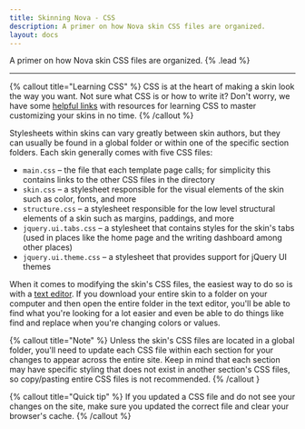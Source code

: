 ```yaml
---
title: Skinning Nova - CSS
description: A primer on how Nova skin CSS files are organized.
layout: docs
---
```


A primer on how Nova skin CSS files are organized. {% .lead %}

---

{% callout title="Learning CSS" %}
CSS is at the heart of making a skin look the way you want. Not sure what CSS is or how to write it? Don't worry, we have some [helpful links](/docs/2.6/helpful-links#learning-css) with resources for learning CSS to master customizing your skins in no time.
{% /callout %}

Stylesheets within skins can vary greatly between skin authors, but they can usually be found in a global folder or within one of the specific section folders. Each skin generally comes with five CSS files:

- `main.css` – the file that each template page calls; for simplicity this contains links to the other CSS files in the directory
- `skin.css` – a stylesheet responsible for the visual elements of the skin such as color, fonts, and more
- `structure.css` – a stylesheet responsible for the low level structural elements of a skin such as margins, paddings, and more
- `jquery.ui.tabs.css` – a stylesheet that contains styles for the skin's tabs (used in places like the home page and the writing dashboard among other places)
- `jquery.ui.theme.css` – a stylesheet that provides support for jQuery UI themes

When it comes to modifying the skin's CSS files, the easiest way to do so is with a [text editor](/docs/2.6/before-getting-started#text-editor). If you download your entire skin to a folder on your computer and then open the entire folder in the text editor, you'll be able to find what you're looking for a lot easier and even be able to do things like find and replace when you're changing colors or values.

{% callout title="Note" %}
Unless the skin's CSS files are located in a global folder, you'll need to update each CSS file within each section for your changes to appear across the entire site. Keep in mind that each section may have specific styling that does not exist in another section's CSS files, so copy/pasting entire CSS files is not recommended.
{% /callout }

{% callout title="Quick tip" %}
If you updated a CSS file and do not see your changes on the site, make sure you updated the correct file and clear your browser's cache.
{% /callout %}
